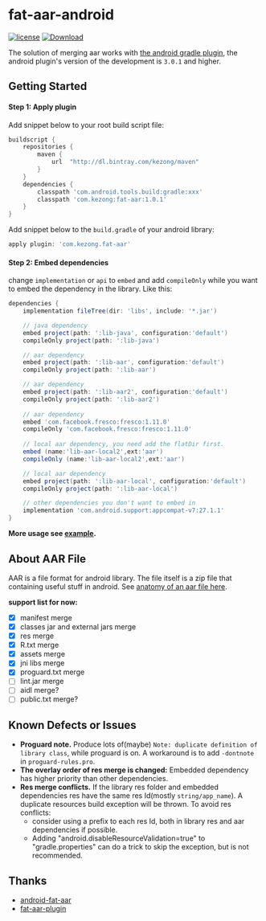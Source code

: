 # fat-aar-android
[![license](http://img.shields.io/badge/license-Apache2.0-brightgreen.svg?style=flat)](https://github.com/kezong/fat-aar-android/blob/master/LICENSE)
[![Download](https://api.bintray.com/packages/kezong/maven/fat-aar/images/download.svg)](https://bintray.com/kezong/maven/fat-aar/_latestVersion)

The solution of merging aar works with [the android gradle plugin][3], the android plugin's version of the development is `3.0.1` and higher.

## Getting Started

#### Step 1: Apply plugin

Add snippet below to your root build script file:

```gradle
buildscript {
    repositories {
        maven {
            url  "http://dl.bintray.com/kezong/maven"
        }
    }
    dependencies {
        classpath 'com.android.tools.build:gradle:xxx'
        classpath 'com.kezong:fat-aar:1.0.1'
    }
}
```

Add snippet below to the `build.gradle` of your android library:

```gradle
apply plugin: 'com.kezong.fat-aar'
```

#### Step 2: Embed dependencies

change `implementation` or `api` to `embed` and add `compileOnly` while you want to embed the dependency in the library. Like this:

```gradle
dependencies {
    implementation fileTree(dir: 'libs', include: '*.jar')

    // java dependency
    embed project(path: ':lib-java', configuration:'default')
    compileOnly project(path: ':lib-java')

    // aar dependency
    embed project(path: ':lib-aar', configuration:'default')
    compileOnly project(path: ':lib-aar')

    // aar dependency
    embed project(path: ':lib-aar2', configuration:'default')
    compileOnly project(path: ':lib-aar2')
    
    // aar dependency
    embed 'com.facebook.fresco:fresco:1.11.0'
    compileOnly 'com.facebook.fresco:fresco:1.11.0'
    
    // local aar dependency, you need add the flatDir first.
    embed (name:'lib-aar-local2',ext:'aar')
    compileOnly (name:'lib-aar-local2',ext:'aar')

    // local aar dependency
    embed project(path: ':lib-aar-local', configuration:'default')
    compileOnly project(path: ':lib-aar-local')

    // other dependencies you don't want to embed in
    implementation 'com.android.support:appcompat-v7:27.1.1'
}
```

**More usage see [example](./example).**

## About AAR File

AAR is a file format for android library.
The file itself is a zip file that containing useful stuff in android.
See [anatomy of an aar file here][2].

**support list for now:**

- [x] manifest merge
- [x] classes jar and external jars merge
- [x] res merge
- [x] R.txt merge
- [x] assets merge
- [x] jni libs merge
- [x] proguard.txt merge
- [ ] lint.jar merge
- [ ] aidl merge?
- [ ] public.txt merge?

## Known Defects or Issues

* **Proguard note.** Produce lots of(maybe) `Note: duplicate definition of library class`, while proguard is on. A workaround is to add `-dontnote` in `proguard-rules.pro`.
* **The overlay order of res merge is changed:** Embedded dependency has higher priority than other dependencies.
* **Res merge conflicts.** If the library res folder and embedded dependencies res have the same res Id(mostly `string/app_name`). A duplicate resources build exception will be thrown. To avoid res conflicts:
  * consider using a prefix to each res Id, both in library res and aar dependencies if possible. 
  * Adding "android.disableResourceValidation=true" to "gradle.properties" can do a trick to skip the exception, but is not recommended.
  

## Thanks
* [android-fat-aar][1]
* [fat-aar-plugin][4]

[1]: https://github.com/adwiv/android-fat-aar
[2]: https://developer.android.com/studio/projects/android-library.html#aar-contents
[3]: https://developer.android.com/studio/releases/gradle-plugin.html
[4]: https://github.com/Vigi0303/fat-aar-plugin
